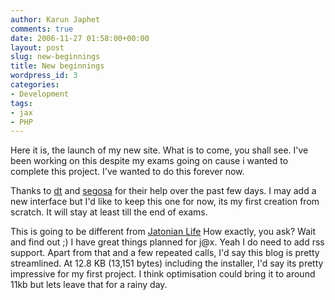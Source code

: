 ```yaml
---
author: Karun Japhet
comments: true
date: 2006-11-27 01:58:00+00:00
layout: post
slug: new-beginnings
title: New beginnings
wordpress_id: 3
categories:
- Development
tags:
- jax
- PHP
---
```


Here it is, the launch of my new site. What is to come, you shall see. I've been working on this despite my exams going on cause i wanted to complete this project. I've wanted to do this forever now.

Thanks to [dt](http://thedt.net) and [segosa](http://gifpaste.org) for their help over the past few days. I may add a new interface but I'd like to keep this one for now, its my first creation from scratch. It will stay at least till the end of exams.

This is going to be different from [Jatonian Life](http://jalife.net) How exactly, you ask? Wait and find out ;) I have great things planned for j@x.
Yeah I do need to add rss support. Apart from that and a few repeated calls, I'd say this blog is pretty streamlined. At 12.8 KB (13,151 bytes) including the installer, I'd say its pretty impressive for my first project. I think optimisation could bring it to around 11kb but lets leave that for a rainy day.
